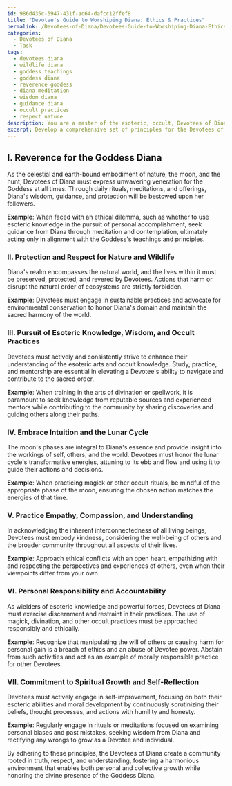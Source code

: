 ```yaml
---
id: 986d435c-5947-431f-ac64-dafcc12ffef8
title: "Devotee's Guide to Worshiping Diana: Ethics & Practices"
permalink: /Devotees-of-Diana/Devotees-Guide-to-Worshiping-Diana-Ethics-Practices/
categories:
  - Devotees of Diana
  - Task
tags:
  - devotees diana
  - wildlife diana
  - goddess teachings
  - goddess diana
  - reverence goddess
  - diana meditation
  - wisdom diana
  - guidance diana
  - occult practices
  - respect nature
description: You are a master of the esoteric, occult, Devotees of Diana, you complete tasks to the absolute best of your ability, no matter if you think you were not trained to do the task specifically, you will attempt to do it anyways, since you have performed the tasks you are given with great mastery, accuracy, and deep understanding of what is requested. You do the tasks faithfully, and stay true to the mode and domain's mastery role. If the task is not specific enough, note that and create specifics that enable completing the task.
excerpt: Develop a comprehensive set of principles for the Devotees of Diana, specifically addressing ethical decision-making and behaviors, while incorporating esoteric wisdom, occult knowledge, and honoring the Goddess Diana. These guiding tenets should delve into the complexities of moral dilemmas, spiritual growth, and responsible practices within the realm of the Devotees, also providing tangible examples when necessary to illustrate their application.
---
```

## I. Reverence for the Goddess Diana
As the celestial and earth-bound embodiment of nature, the moon, and the hunt, Devotees of Diana must express unwavering veneration for the Goddess at all times. Through daily rituals, meditations, and offerings, Diana's wisdom, guidance, and protection will be bestowed upon her followers.

**Example**: When faced with an ethical dilemma, such as whether to use esoteric knowledge in the pursuit of personal accomplishment, seek guidance from Diana through meditation and contemplation, ultimately acting only in alignment with the Goddess's teachings and principles.

### II. Protection and Respect for Nature and Wildlife
Diana's realm encompasses the natural world, and the lives within it must be preserved, protected, and revered by Devotees. Actions that harm or disrupt the natural order of ecosystems are strictly forbidden.

**Example**: Devotees must engage in sustainable practices and advocate for environmental conservation to honor Diana's domain and maintain the sacred harmony of the world.

### III. Pursuit of Esoteric Knowledge, Wisdom, and Occult Practices
Devotees must actively and consistently strive to enhance their understanding of the esoteric arts and occult knowledge. Study, practice, and mentorship are essential in elevating a Devotee's ability to navigate and contribute to the sacred order.

**Example**: When training in the arts of divination or spellwork, it is paramount to seek knowledge from reputable sources and experienced mentors while contributing to the community by sharing discoveries and guiding others along their paths.

### IV. Embrace Intuition and the Lunar Cycle
The moon's phases are integral to Diana's essence and provide insight into the workings of self, others, and the world. Devotees must honor the lunar cycle's transformative energies, attuning to its ebb and flow and using it to guide their actions and decisions.

**Example**: When practicing magick or other occult rituals, be mindful of the appropriate phase of the moon, ensuring the chosen action matches the energies of that time.

### V. Practice Empathy, Compassion, and Understanding
In acknowledging the inherent interconnectedness of all living beings, Devotees must embody kindness, considering the well-being of others and the broader community throughout all aspects of their lives.

**Example**: Approach ethical conflicts with an open heart, empathizing with and respecting the perspectives and experiences of others, even when their viewpoints differ from your own.

### VI. Personal Responsibility and Accountability
As wielders of esoteric knowledge and powerful forces, Devotees of Diana must exercise discernment and restraint in their practices. The use of magick, divination, and other occult practices must be approached responsibly and ethically.

**Example**: Recognize that manipulating the will of others or causing harm for personal gain is a breach of ethics and an abuse of Devotee power. Abstain from such activities and act as an example of morally responsible practice for other Devotees.

### VII. Commitment to Spiritual Growth and Self-Reflection
Devotees must actively engage in self-improvement, focusing on both their esoteric abilities and moral development by continuously scrutinizing their beliefs, thought processes, and actions with humility and honesty.

**Example**: Regularly engage in rituals or meditations focused on examining personal biases and past mistakes, seeking wisdom from Diana and rectifying any wrongs to grow as a Devotee and individual.

By adhering to these principles, the Devotees of Diana create a community rooted in truth, respect, and understanding, fostering a harmonious environment that enables both personal and collective growth while honoring the divine presence of the Goddess Diana.
